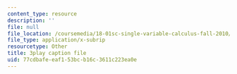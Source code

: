 ```yaml
---
content_type: resource
description: ''
file: null
file_location: /coursemedia/18-01sc-single-variable-calculus-fall-2010/77cdbafeeaf153bcb16c3611c223ea0e_QLo5dRFEyl8.vtt
file_type: application/x-subrip
resourcetype: Other
title: 3play caption file
uid: 77cdbafe-eaf1-53bc-b16c-3611c223ea0e
---
```

